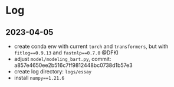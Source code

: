 # Log

## 2023-04-05
- create conda env with current `torch` and `transformers`, but with `fitlog==0.9.13` and `fastnlp==0.7.0` @DFKI 
- adjust `model/modeling_bart.py`, commit: a857e4650ee2b516c7ff9812448bc0738d1b57e3
- create log directory: `logs/essay`
- install `numpy==1.21.6`
